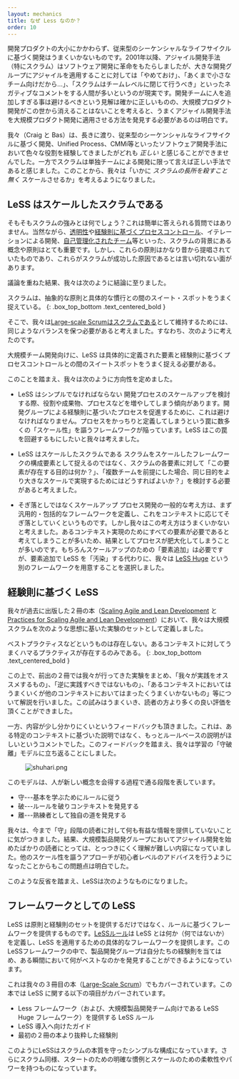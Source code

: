 ```yaml
---
layout: mechanics
title: なぜ Less なのか？
order: 10
---
```


<!---
Traditional sequential-lifecycle development doesn't work well. It doesn't work well for either small or large product development efforts. Since 2001, Agile development and Scrum in particular have revolutionized software development, but when asked how to apply Agile development to large groups many people say "don't" or "just use a small team" or "do Scrum at the team level.” None of those answers is particularly useful, and while it is true that it is best to avoid adding people to your development effort, it is also true that large scale product development isn’t going away so we need to discover ways to do it well.
--->

開発プロダクトの大小にかかわらず、従来型のシーケンシャルなライフサイクルに基づく開発はうまくいかないものです。2001年以降、アジャイル開発手法（特にスクラム）はソフトウェア開発に革命をもたらしましたが、大きな開発グループにアジャイルを適用することに対しては「やめておけ」、「あくまで小さなチーム向けだから…」、「スクラムはチームレベルに閉じて行うべき」といったネガティブなコメントをする人間が多いというのが現実です。開発チームに人を追加しすぎる事は避けるべきという見解は確かに正しいものの、大規模プロダクト開発がこの世から消えることはないことを考えると、うまくアジャイル開発手法を大規模プロダクト開発に適用させる方法を発見する必要があるのは明白です。

<!---
We (Craig and Bas) have been involved in software development for a long time in all sorts of roles in traditional sequential-lifecycle development, Unified Process, CMMi and others. None felt *right*. Scrum, on the other hand, felt right for single-team development. So, the question then became "How can we scale Scrum *without* losing its strength?"
--->

我々（Craig と Bas）は、長きに渡り、従来型のシーケンシャルなライフサイクルに基づく開発、Unified Process、CMMi等といったソフトウェア開発手法において色々な役割を経験してきましたがどれも *正しい* と感じることができませんでした。一方でスクラムは単独チームによる開発に限って言えば正しい手法であると感じました。このことから、我々は「いかに *スクラムの長所を殺すこと無く* スケールさせるか」を考えるようになりました。

<!---
## LeSS is Scrum scaled
--->

## LeSS はスケールしたスクラムである

<!---
What is the strength of Scrum? That is not an easy question to answer. Of course, the concepts and principles behind Scrum, such as [Transparency](../principles/transparency.html), [Empirical Process Control](../principles/empirical_process_control), Iterative development, and [Self-managing teams](../management/self_managing_teams.html) are critical. Those principles have been around for quite a while, however, so their inclusion does not explain Scrum’s success. After much discussion, we have concluded:
--->

そもそもスクラムの強みとは何でしょう？これは簡単に答えられる質問ではありません。当然ながら、[透明性](../principles/transparency.jp.html)や[経験則に基づくプロセスコントロール](../principles/empirical_process_control.jp.html)、イテレーションによる開発、[自己管理化されたチーム](../management/self_managing_teams.jp.html)等といった、スクラムの背景にある概念や原則はとても重要です。しかし、これらの原則はかなり昔から提唱されていたものであり、これらがスクラムが成功した原因であるとは言い切れない面があります。

議論を重ねた結果、我々は次のように結論に至りました。

<!---
Scrum hits the sweet spot between abstract principles and concrete practices.
{: .box_top_bottom  .text_centered_bold }
--->

スクラムは、抽象的な原則と具体的な慣行との間のスイート・スポットをうまく捉えている。
{: .box_top_bottom  .text_centered_bold }

<!---
Thus, in order to keep [Large-scale Scrum as Scrum](../principles/large_scale_scrum_is_scrum.html), we'll need to find a similar balance, so that we will be able to say:

For large groups, LeSS hits the sweet spot between defined concrete elements and empirical process control.
{: .box_top_bottom  .text_centered_bold }
--->

そこで、我々は[Large-scale Scrumはスクラムである](../principles/large_scale_scrum_is_scrum.jp.html)として維持するためには、同じようなバランスを保つ必要があると考えました。すなわち、次のように考えたのです。

大規模チーム開発向けに、LeSS は具体的に定義された要素と経験則に基づくプロセスコントロールとの間のスイートスポットをうまく捉える必要がある。

<!---
This leads to some decisions:

* LeSS needs to be simple
When scaling, there is a tendency to add roles, artifacts, processes, etc. This should be avoided so that a process can empirically be created by the product group. Most other scaling frameworks fall into the trap of providing a defined process. In LeSS we want to avoid that trap.
* LeSS is Scrum Scaled
  Rather than having Scrum as a building block for a scaled framework, we need to look at Scrum and for each element ask "Why is it there?" followed by “If we have more than one team, how can we achieve the same purpose on a larger scale?”
* Scaled up instead of tailored down
A common concept for process development is to define a universal, overarching framework and then contextually tailor it down. This does not work well because people often assume everything is needed in their particular context. This assumption often leads to the creation of bloated processes. LeSS should be kept to the minimum. We acknowledge that scaling will require “more” but instead of “polluting” LeSS with optional elements, we have separated out a different framework [LeSS Huge](../less-huge/index.html).
--->

このことを踏まえ、我々は次のように方向性を定めました。

* LeSS はシンプルでなければならない
開発プロセスのスケールアップを検討する際、役割や成果物、プロセスなどを増やしてしまう傾向があります。開発グループによる経験則に基づいたプロセスを促進するために、これは避けなければなりません。プロセスをかっちりと定義してしまうという罠に数多くの「スケール性」を謳うフレームワークが陥っています。LeSS はこの罠を回避するもにしたいと我々は考えました。

* LeSS はスケールしたスクラムである
スクラムをスケールしたフレームワークの構成要素として捉えるのではなく、スクラムの各要素に対して「この要素が存在する目的は何か？」、「複数チームを前提にした場合、同じ目的をより大きなスケールで実現するためにはどうすればよいか？」を検討する必要があると考えました。

* そぎ落としではなくスケールアップ
プロセス開発の一般的な考え方は、まず汎用的・包括的なフレームワークを定義し、これをコンテキストに応じてそぎ落としていくというものです。しかし我々はこの考え方はうまくいかないと考えました。あるコンテキスト実現のためにすべての要素が必要であると考えてしまうことが多いため、結果としてプロセスが肥大化してしまうことが多いのです。もちろんスケールアップのための「要素追加」は必要ですが、要素追加で LeSS を「汚染」する代わりに、我々は [LeSS Huge](../less-huge/index.jp.html) という別のフレームワークを用意することを選択しました。

<!---
## LeSS uses experiments
-->

## 経験則に基づく LeSS

<!--
In our first two books, [Scaling Agile and Lean Development](http://www.amazon.com/Scaling-Lean-Agile-Development-Organizational/dp/0321480961) and [Practices for Scaling Agile and Lean Development](http://www.amazon.com/Practices-Scaling-Lean-Agile-Development/dp/0321636406), we framed large-scale Scrum as a set of experiments with the principle:

There are no such things as best practices. There are only practices that are good within a certain context.
{: .box_top_bottom  .text_centered_bold }
-->

我々が過去に出版した２冊の本（[Scaling Agile and Lean Development](http://www.amazon.com/Scaling-Lean-Agile-Development-Organizational/dp/0321480961) と [Practices for Scaling Agile and Lean Development](http://www.amazon.com/Practices-Scaling-Lean-Agile-Development/dp/0321636406)）において、我々は大規模スクラムを次のような思想に基いた実験のセットとして定義しました。

ベストプラクティスなどというものは存在しない。あるコンテキストに対してうまくハマるプラクティスが存在するのみである。
{: .box_top_bottom  .text_centered_bold }

<!--
Thus, the books are full of experiments that we have done. Certain things we recommend you try, certain things we recommend you avoid, and others we caution will work in some contexts but are terrible in others. This worked well and we have received a lot of positive feedback about this approach.
-->

この上で、前出の２冊では我々が行ってきた実験をまとめ、「我々が実践をオススメするもの」、「逆に実践すべきではないもの」、「あるコンテキストにおいてはうまくいくが他のコンテキストにおいてはまったくうまくいかないもの」等について解説を行いました。この試みはうまくいき、読者の方より多くの良い評価を頂くことができました。

<!--
We also got feedback from people who were a bit confused. They needed more to hold on to... something less context-specific ... some rules. Based on this feedback, we reflected and returned to the Shu Ha Ri model of learning:

<figure>
  <img src="/img/framework/shuhari.png" alt="shuhari.png">
</figure>
-->

一方、内容が少し分かりにくいというフィードバックも頂きました。これは、ある特定のコンテキストに基づいた説明ではなく、もっとルールベースの説明がほしいというコメントでした。このフィードバックを踏まえ、我々は学習の「守破離」モデルに立ち返ることにしました。

<figure>
  <img src="/img/framework/shuhari.png" alt="shuhari.png">
</figure>

<!--
This model shows the different stages that learners go through when learning new concepts:

* Shu---Follow rules to learn basics
* Ha---Break rules and discover context
* Ri---Mastery and find your own way
-->

このモデルは、人が新しい概念を会得する過程で通る段階を表しています。

* 守---基本を学ぶためにルールに従う
* 破---ルールを破りコンテキストを発見する
* 離---熟練者として独自の道を発見する

<!--
We realized that our previous scaling work did not provide anything on the shu level, which caused difficulty and confusion for people who had just started agile development in large product groups. This became even more obvious when other, more predictive scaling approaches started offering beginner level advice. Hence...
-->

我々は、今まで「守」段階の読者に対して何も有益な情報を提供していないことに気がつきました。結果、大規模製品開発グループにおいてアジャイル開発を始めたばかりの読者にとっては、とっつきにくく理解が難しい内容になっていました。他のスケール性を謳うアプローチが初心者レベルのアドバイスを行うようになったことからもこの問題点は明白でした。

このような反省を踏まえ、LeSSは次のようなものになりました。

<!--
## LeSS as a framework
-->

## フレームワークとしての LeSS

<!--
LeSS is more than a set of principles and experiments. It also provides a framework with rules. The [LeSS Rules](../rules/index.html) define what is LeSS (and what isn't) and they provide a concrete framework for applying LeSS. Within the LeSS Framework, product groups can apply the experiments and discover what works best for them at a certain moment.
-->

LeSS は原則と経験則のセットを提供するだけではなく、ルールに基づくフレームワークを提供するものです。[LeSSルール](../rules/index.html)は LeSS とは何か（何ではないか）を定義し、LeSS を適用するための具体的なフレームワークを提供します。このLeSSフレームワークの中で、製品開発グループは自分たちの経験則を当てはめ、ある瞬間において何がベストなのかを発見することができるようになっています。

<!--
This is also the basis of the third LeSS book, simply called [Large-Scale Scrum](http://www.amazon.com/Large-Scale-Scrum-More-Craig-Larman/dp/0321985710). In this book, LeSS is defined as:

* LeSS Rules that provide the LeSS framework (and the LeSS Huge framework for larger product groups)
* Guides for adopting LeSS
* Experiments from the first two books.
-->

これは我々の３冊目の本（[Large-Scale Scrum](http://www.amazon.com/Large-Scale-Scrum-More-Craig-Larman/dp/0321985710)）でもカバーされています。この本では LeSS に関する以下の項目がカバーされています。

* Less フレームワーク（および、大規模製品開発チーム向けである LeSS Huge フレームワーク）を提供する LeSS ルール
* LeSS 導入へ向けたガイド
* 最初の２冊の本より抜粋した経験則

<!--
This way ensures that LeSS is simple and stays true to the Scrum nature. Yet, like Scrum, LeSS provides enough concrete practices to start and enough flexibility and power to scale.
-->

このようにLeSSはスクラムの本質を守ったシンプルな構成になっています。さらにスクラム同様、スタートのための明確な慣例とスケールのための柔軟性やパワーを持つものになっています。

